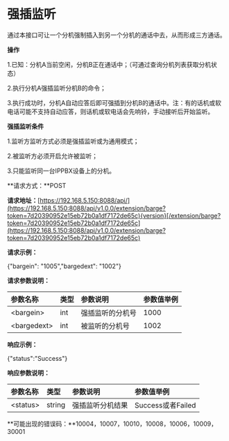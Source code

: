 # 强插监听

通过本接口可让一个分机强制插入到另一个分机的通话中去，从而形成三方通话。

**操作**

1.已知：分机A当前空闲，分机B正在通话中；（可通过查询分机列表获取分机状态）

2.执行分机A强插监听分机B的命令；

3.执行成功时，分机A自动应答后即可强插到分机B的通话中。注：有的话机或软电话可能不支持自动应答，则话机或软电话会先响铃，手动接听后开始监听。

**强插监听条件**

1.监听方监听方式必须是强插监听或为通用模式；

2.被监听方必须开启允许被监听；

3.只能监听同一台IPPBX设备上的分机。

**请求方式：**POST

**请求地址：**[https://192.168.5.150:8088/api/](https://192.168.5.150:8088/api/v1.0.0/extension/barge?token=7d20390952e15eb72b0a1df7172de65c){version}[/extension/barge?token=7d20390952e15eb72b0a1df7172de65c](https://192.168.5.150:8088/api/v1.0.0/extension/barge?token=7d20390952e15eb72b0a1df7172de65c)

**请求示例：**

{"bargein": "1005","bargedext": "1002"}

**请求参数说明：**

| 参数名称 | 类型 | 参数说明 | 参数值举例 |
| :--- | :--- | :--- | :--- |
| &lt;bargein&gt; | int | 强插监听的分机号 | 1000 |
| &lt;bargedext&gt; | int | 被监听的分机号 | 1002 |

**响应示例：**

{"status":"Success"}

**响应参数说明：**

| 参数名称 | 类型 | 参数说明 | 参数值举例 |
| :--- | :--- | :--- | :--- |
| &lt;status&gt; | string | 强插监听分机结果 | Success或者Failed |

**可能出现的错误码：**10004，10007，10010，10008，10006，10009，30001

